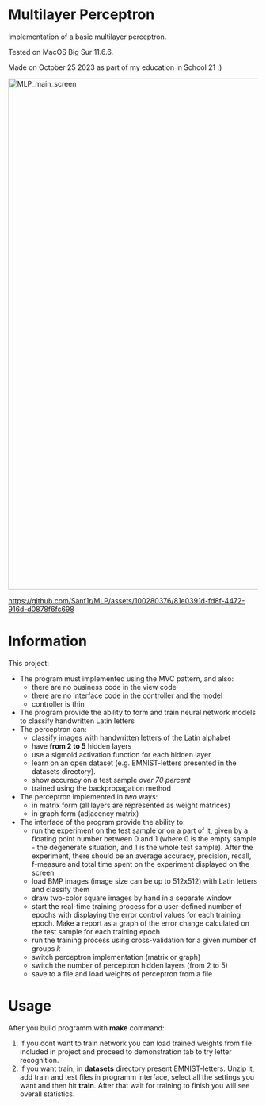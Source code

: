 # Multilayer Perceptron

Implementation of a basic multilayer perceptron.

Tested on MacOS Big Sur 11.6.6.

Made on October 25 2023 as part of my education in School 21 :)

<img width="1030" alt="MLP_main_screen" src="https://github.com/Sanf1r/MLP/assets/100280376/45fe41be-3923-480c-8348-5755f9161d36">

https://github.com/Sanf1r/MLP/assets/100280376/81e0391d-fd8f-4472-916d-d0878f6fc698

# Information

This project:
- The program must implemented using the MVC pattern, and also:
  - there are no business code in the view code
  - there are no interface code in the controller and the model
  - controller is thin
- The program provide the ability to form and train neural network models to classify handwritten Latin letters
- The perceptron can:
  - classify images with handwritten letters of the Latin alphabet
  - have **from 2 to 5** hidden layers
  - use a sigmoid activation function for each hidden layer
  - learn on an open dataset (e.g. EMNIST-letters presented in the datasets directory).
  - show accuracy on a test sample *over 70 percent*
  - trained using the backpropagation method
- The perceptron implemented in *two* ways:
  - in matrix form (all layers are represented as weight matrices)
  - in graph form (adjacency matrix)
- The interface of the program provide the ability to:
  - run the experiment on the test sample or on a part of it, given by a floating point number between 0 and 1 (where 0 is the empty sample - the degenerate situation, and 1 is the whole test sample). After the experiment, there should be an average accuracy, precision, recall, f-measure and total time spent on the experiment displayed on the screen
  - load BMP images (image size can be up to 512x512) with Latin letters and classify them
  - draw two-color square images by hand in a separate window
  - start the real-time training process for a user-defined number of epochs with displaying the error control values for each training epoch. Make a report as a graph of the error change calculated on the test sample for each training epoch
  - run the training process using cross-validation for a given number of groups _k_
  - switch perceptron implementation (matrix or graph)
  - switch the number of perceptron hidden layers (from 2 to 5)
  - save to a file and load weights of perceptron from a file

# Usage

After you build programm with **make** command:
1) If you dont want to train network you can load trained weights from file included in project and proceed to demonstration tab to try letter recognition.
2) If you want train, in **datasets** directory present EMNIST-letters. Unzip it, add train and test files in programm interface, select all the settings you want and then hit **train**. After that wait for training to finish you will see overall statistics.


